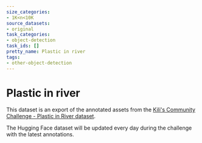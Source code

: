 ```yaml
---
size_categories:
- 1K<n<10K
source_datasets:
- original
task_categories:
- object-detection
task_ids: []
pretty_name: Plastic in river
tags:
- other-object-detection
---
```

# Plastic in river
This dataset is an export of the annotated assets from the [Kili's Community Challenge - Plastic in River dataset](https://kili-technology.com/blog/kili-s-community-challenge-plastic-in-river-dataset).

The Hugging Face dataset will be updated every day during the challenge with the latest annotations.